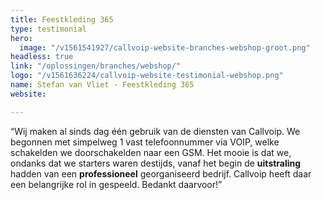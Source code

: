 ```yaml
---
title: Feestkleding 365
type: testimonial
hero:
  image: "/v1561541927/callvoip-website-branches-webshop-groot.png"
headless: true
link: "/oplossingen/branches/webshop/"
logo: "/v1561636224/callvoip-website-testimonial-webshop.png"
name: Stefan van Vliet - Feestkleding 365
website: 

---
```

“Wij maken al sinds dag één gebruik van de diensten van Callvoip. We begonnen met simpelweg 1 vast telefoonnummer via VOIP, welke schakelden we doorschakelden naar een GSM. Het mooie is dat we, ondanks dat we starters waren destijds, vanaf het begin de **uitstraling** hadden van een **professioneel** georganiseerd bedrijf. Callvoip heeft daar een belangrijke rol in gespeeld. Bedankt daarvoor!”
